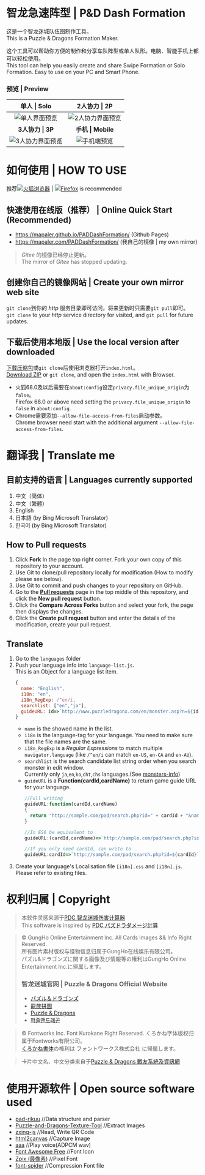 ﻿智龙急速阵型 | P&D Dash Formation
======
这是一个智龙迷城队伍图制作工具。  
This is a Puzzle & Dragons Formation Maker.

这个工具可以帮助你方便的制作和分享车队阵型或单人队形。电脑、智能手机上都可以轻松使用。   
This tool can help you easily create and share Swipe Formation or Solo Formation. Easy to use on your PC and Smart Phone.

### 预览 | Preview

| **单人 \| Solo** | **2人协力 \| 2P** |
| :---: | :---: |
| ![单人界面预览](doc/images/preview-capture-1p.png) | ![2人协力界面预览](doc/images/preview-capture-2p.png) |
| **3人协力 \| 3P** | **手机 \| Mobile**  |
| ![3人协力界面预览](doc/images/preview-capture-3p.png) | ![手机端预览](doc/images/preview-mobile.jpg) |

# 如何使用 | HOW TO USE
推荐[![][firefox]火狐浏览器](https://www.mozilla.org/firefox/new/) | [![][firefox]Firefox](https://www.mozilla.org/firefox/new/) is recommended
## 快速使用在线版（推荐） | Online Quick Start (Recommended)
* <https://mapaler.github.io/PADDashFormation/> (Github Pages)
* <https://mapaler.com/PADDashFormation/> (我自己的镜像 | my own mirror)
> *Gitee* 的镜像已经停止更新。  
> The mirror of *Gitee* has stopped updating.

## 创建你自己的镜像网站 | Create your own mirror web site
`git clone`到你的 *http* 服务目录即可访问，将来更新时只需要`git pull`即可。  
`git clone` to your *http* service directory for visited, and `git pull` for future updates.

## 下载后使用本地版 | Use the local version after downloaded
[下载压缩包](../../archive/refs/heads/master.zip)或`git clone`后使用浏览器打开`index.html`。  
[Download ZIP](../../archive/refs/heads/master.zip) or `git clone`, and open the `index.html` with Browser.
* 火狐68.0及以后需要在`about:config`设定`privacy.file_unique_origin`为`false`。  
Firefox 68.0 or above need setting the `privacy.file_unique_origin` to `false` in `about:config`.
* Chrome需要添加`--allow-file-access-from-files`启动参数。  
Chrome browser need start with the additional argument `--allow-file-access-from-files`.

# 翻译我 | Translate me
## 目前支持的语言 | Languages currently supported
1. 中文（简体）
1. 中文（繁體）
1. English
1. 日本語 (by Bing Microsoft Translator)
1. 한국어 (by Bing Microsoft Translator)

## How to **Pull requests**
1. Click **Fork** In the page top right corner. Fork your own copy of this repository to your account.
1. Use Git to clone/pull repository locally for modification (How to modify please see below).
1. Use Git to commit and push changes to your repository on GitHub.
1. Go to the **[Pull requests](../../pulls)** page in the top middle of this repository, and click the **New pull request** button.
1. Click the **Compare Across Forks** button and select your fork, the page then displays the changes.
1. Click the **Create pull request** button and enter the details of the modification, create your pull request.

## Translate
1. Go to the `languages` folder
1. Push your language info into `language-list.js`.  
This is an Object for a language list item.
    ```js
    {
      name: "English",
      i18n: "en",
      i18n_RegExp: /^en/i,
      searchlist: ["en","ja"],
      guideURL: id=>`http://www.puzzledragonx.com/en/monster.asp?n=${id}`
    }
    ```
    * `name` is the showed name in the list.
    * `i18n` is the language-tag for your language. You need to make sure that the file names are the same.
    * `i18n_RegExp` is a *Regular Expressions* to match multiple `navigator.language` (like `/^en/i` can match `en-US`, `en-CA` and `en-AU`).
    * `searchlist` is the search candidate list string order when you search monster in edit window.  
    Currently only `ja`,`en`,`ko`,`cht`,`chs` languages.(See [monsters-info](monsters-info))
    * `guideURL` is a **Function(cardId,cardName)** to return game guide URL for your language.
      ```js
      //Full writing
      guideURL:function(cardId,cardName)
      {
        return "http://sample.com/pad/search.php?id=" + cardId + "&name=" + cardName;
      }

      //In ES6 be equivalent to
      guideURL:(cardId,cardName)=>`http://sample.com/pad/search.php?id=${cardId}&name=${cardName}`

      //If you only need cardId, can write to
      guideURL:cardId=>`http://sample.com/pad/search.php?id=${cardId}`
      ```
1. Create your language's Localisation file `[i18n].css` and `[i18n].js`.  
Please refer to existing files.

# 权利归属 | Copyright
> 本软件灵感来源于[PDC 智龙迷城伤害计算器](//play.google.com/store/apps/details?id=com.corombo13.paddamagecal)  
> This software is inspired by [PDC パズドラダメージ計算](//play.google.com/store/apps/details?id=com.corombo13.paddamagecal)

> © GungHo Online Entertainment Inc. All Cards Images && Info Right Reserved.  
> 所有图片素材版权与怪物信息归属于GungHo在线娱乐有限公司。  
> パズル&ドラゴンズに関する画像及び情報等の権利はGungHo Online Entertainment Inc.に帰属します。
> ### 智龙迷城官网 | Puzzle & Dragons Official Website
> * [パズル＆ドラゴンズ](http://pad.gungho.jp)
> * [龍族拼圖](https://pad.gungho.jp/hktw/pad/)
> * [Puzzle & Dragons](https://www.puzzleanddragons.us/)
> * [퍼즐앤드래곤](https://pad.neocyon.com/W/)

> © Fontworks Inc. Font Kurokane Right Reserved.
> くろかね字体版权归属于Fontworks有限公司。  
> [くろかね書体](https://fontworks.co.jp/fontsearch/kurokanestd-eb/)の権利は フォントワークス株式会社 に帰属します。

> 卡片中文名、中文分类来自于[Puzzle & Dragons 戰友系統及資訊網](https://pad.skyozora.com/)

# 使用开源软件 | Open source software used
* [pad-rikuu](//github.com/kiootic/pad-rikuu) //Data structure and parser
* [Puzzle-and-Dragons-Texture-Tool](//github.com/codywatts/Puzzle-and-Dragons-Texture-Tool) //Extract Images
* [zxing-js](//github.com/zxing-js/library) //Read, Write QR Code
* [html2canvas](//github.com/niklasvh/html2canvas) //Capture Image
* [aaa](//github.com/jy4340132/aaa) //Play voice(ADPCM wav)
* [Font Awesome Free](https://github.com/FortAwesome/Font-Awesome) //Font Icon
* [Zpix (最像素)](//github.com/SolidZORO/zpix-pixel-font) //Pixel Font
* [font-spider](//github.com/aui/font-spider) //Compression Font file

[firefox]: https://www.mozilla.org/media/img/firefox/favicon.ico